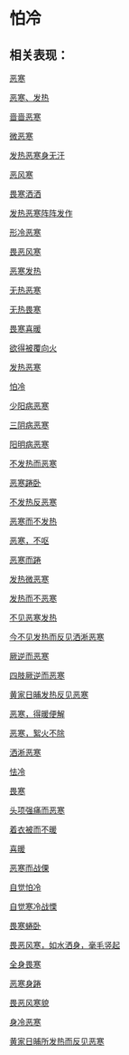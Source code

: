 # 怕冷## 相关表现： [恶寒](https://www.gmzyjc.com/search/result?wd=恶寒)[恶寒、发热](https://www.gmzyjc.com/search/result?wd=恶寒、发热)[啬啬恶寒](https://www.gmzyjc.com/search/result?wd=啬啬恶寒)[微恶寒](https://www.gmzyjc.com/search/result?wd=微恶寒)[发热恶寒身无汗](https://www.gmzyjc.com/search/result?wd=发热恶寒身无汗)[恶风寒](https://www.gmzyjc.com/search/result?wd=恶风寒)[畏寒洒洒](https://www.gmzyjc.com/search/result?wd=畏寒洒洒)[发热恶寒阵阵发作](https://www.gmzyjc.com/search/result?wd=发热恶寒阵阵发作)[形冷恶寒](https://www.gmzyjc.com/search/result?wd=形冷恶寒)[畏恶风寒](https://www.gmzyjc.com/search/result?wd=畏恶风寒)[恶寒发热](https://www.gmzyjc.com/search/result?wd=恶寒发热)[无热恶寒](https://www.gmzyjc.com/search/result?wd=无热恶寒)[无热畏寒](https://www.gmzyjc.com/search/result?wd=无热畏寒)[畏寒喜暖](https://www.gmzyjc.com/search/result?wd=畏寒喜暖)[欲得被覆向火](https://www.gmzyjc.com/search/result?wd=欲得被覆向火)[发热恶寒](https://www.gmzyjc.com/search/result?wd=发热恶寒)[怕冷](https://www.gmzyjc.com/search/result?wd=怕冷)[少阳病恶寒](https://www.gmzyjc.com/search/result?wd=少阳病恶寒)[三阴病恶寒](https://www.gmzyjc.com/search/result?wd=三阴病恶寒)[阳明病恶寒](https://www.gmzyjc.com/search/result?wd=阳明病恶寒)[不发热而恶寒](https://www.gmzyjc.com/search/result?wd=不发热而恶寒)[恶寒踡卧](https://www.gmzyjc.com/search/result?wd=恶寒踡卧)[不发热反恶寒](https://www.gmzyjc.com/search/result?wd=不发热反恶寒)[恶寒而不发热](https://www.gmzyjc.com/search/result?wd=恶寒而不发热)[恶寒，不呕](https://www.gmzyjc.com/search/result?wd=恶寒，不呕)[恶寒而踡](https://www.gmzyjc.com/search/result?wd=恶寒而踡)[发热微恶寒](https://www.gmzyjc.com/search/result?wd=发热微恶寒)[发热而不恶寒](https://www.gmzyjc.com/search/result?wd=发热而不恶寒)[不见恶寒发热](https://www.gmzyjc.com/search/result?wd=不见恶寒发热)[今不见发热而反见洒淅恶寒](https://www.gmzyjc.com/search/result?wd=今不见发热而反见洒淅恶寒)[厥逆而恶寒](https://www.gmzyjc.com/search/result?wd=厥逆而恶寒)[四肢厥逆而恶寒](https://www.gmzyjc.com/search/result?wd=四肢厥逆而恶寒)[黄家日晡发热反见恶寒](https://www.gmzyjc.com/search/result?wd=黄家日晡发热反见恶寒)[恶寒，得暖便解](https://www.gmzyjc.com/search/result?wd=恶寒，得暖便解)[恶寒，絮火不除](https://www.gmzyjc.com/search/result?wd=恶寒，絮火不除)[洒淅恶寒](https://www.gmzyjc.com/search/result?wd=洒淅恶寒)[怯冷](https://www.gmzyjc.com/search/result?wd=怯冷)[畏寒](https://www.gmzyjc.com/search/result?wd=畏寒)[头项强痛而恶寒](https://www.gmzyjc.com/search/result?wd=头项强痛而恶寒)[着衣被而不暖](https://www.gmzyjc.com/search/result?wd=着衣被而不暖)[喜暖](https://www.gmzyjc.com/search/result?wd=喜暖)[恶寒而战傈](https://www.gmzyjc.com/search/result?wd=恶寒而战傈)[自觉怕冷](https://www.gmzyjc.com/search/result?wd=自觉怕冷)[自觉寒冷战慄](https://www.gmzyjc.com/search/result?wd=自觉寒冷战慄)[畏寒蜷卧](https://www.gmzyjc.com/search/result?wd=畏寒蜷卧)[畏恶风寒，如水洒身，毫毛竖起](https://www.gmzyjc.com/search/result?wd=畏恶风寒，如水洒身，毫毛竖起)[全身畏寒](https://www.gmzyjc.com/search/result?wd=全身畏寒)[恶寒身踡](https://www.gmzyjc.com/search/result?wd=恶寒身踡)[畏恶风寒貌](https://www.gmzyjc.com/search/result?wd=畏恶风寒貌)[身冷恶寒](https://www.gmzyjc.com/search/result?wd=身冷恶寒)[黄家日晡所发热而反见恶寒](https://www.gmzyjc.com/search/result?wd=黄家日晡所发热而反见恶寒)